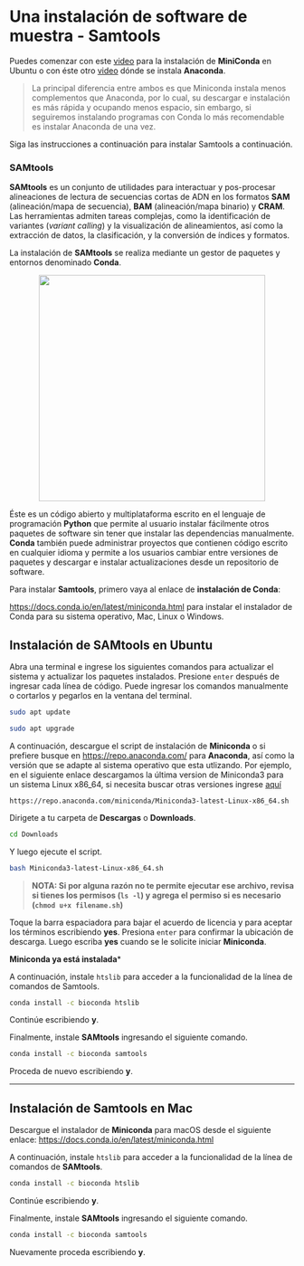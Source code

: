 # Una instalación de software de muestra - Samtools 

Puedes comenzar con este [video](https://www.youtube.com/watch?v=px8lAJR0U5M) para la instalación de **MiniConda** en Ubuntu o con éste otro [video](https://www.youtube.com/watch?v=-gGxhj62KKw) dónde se instala **Anaconda**.

> La principal diferencia entre ambos es que Miniconda instala menos complementos que Anaconda, por lo cual, su descargar e instalación es más rápida y ocupando menos espacio, sin embargo, si seguiremos instalando programas con Conda lo más recomendable es instalar Anaconda de una vez.  

Siga las instrucciones a continuación para instalar Samtools a continuación. 

### SAMtools

**SAMtools** es un conjunto de utilidades para interactuar y pos-procesar alineaciones de lectura de secuencias cortas de ADN en los formatos **SAM** (alineación/mapa de secuencia), **BAM** (alineación/mapa binario) y **CRAM**. Las herramientas admiten tareas complejas, como la identificación de variantes (_variant calling_) y la visualización de alineamientos, así como la extracción de datos, la clasificación, y la conversión de índices y formatos.  

La instalación de **SAMtools** se realiza mediante un gestor de paquetes y entornos denominado **Conda**. 

<div align="center"><img src="https://user-images.githubusercontent.com/25624961/170307888-3c44ba7f-bdf3-4f8e-ae05-9d6a5a2174da.png" width="400"></div>


Éste es un código abierto y multiplataforma escrito en el lenguaje de programación **Python** que permite al usuario instalar fácilmente otros paquetes de software sin tener que instalar las dependencias manualmente. **Conda** también puede administrar proyectos que contienen código escrito en cualquier idioma y permite a los usuarios cambiar entre versiones de paquetes y descargar e instalar actualizaciones desde un repositorio de software.  

Para instalar **Samtools**, primero vaya al enlace de **instalación de Conda**: 

https://docs.conda.io/en/latest/miniconda.html para instalar el instalador de Conda para su sistema operativo, Mac, Linux o Windows.  


## Instalación de SAMtools en Ubuntu  

Abra una terminal e ingrese los siguientes comandos para actualizar el sistema y actualizar los paquetes instalados. Presione `enter` después de ingresar cada línea de código. Puede ingresar los comandos manualmente o cortarlos y pegarlos en la ventana del terminal.  

```bash
sudo apt update
```

```bash
sudo apt upgrade
```

A continuación, descargue el script de instalación de **Miniconda** o si prefiere busque en https://repo.anaconda.com/ para **Anaconda**, así como la versión que se adapte al sistema operativo que esta utlizando. Por ejemplo, en el siguiente enlace descargamos la última version de Miniconda3 para un sistema Linux x86_64, si necesita buscar otras versiones ingrese [aquí](https://repo.anaconda.com/miniconda/)

```
https://repo.anaconda.com/miniconda/Miniconda3-latest-Linux-x86_64.sh 
```


Dirigete a tu carpeta de **Descargas** o **Downloads**. 

```bash
cd Downloads
```

Y luego ejecute el script.  

```bash
bash Miniconda3-latest-Linux-x86_64.sh
```


>**NOTA: Si por alguna razón no te permite ejecutar ese archivo, revisa si tienes los permisos (`ls -l`) y agrega el permiso si es necesario (`chmod u+x filename.sh`)**



Toque la barra espaciadora para bajar el acuerdo de licencia y para aceptar los términos escribiendo **yes**. Presiona `enter` para confirmar la ubicación de descarga. Luego escriba **yes** cuando se le solicite iniciar **Miniconda**.  

**Miniconda ya está instalada***


A continuación, instale `htslib` para acceder a la funcionalidad de la línea de comandos de Samtools. 

```bash
conda install -c bioconda htslib
```

Continúe escribiendo **y**. 


Finalmente, instale **SAMtools** ingresando el siguiente comando. 

```bash
conda install -c bioconda samtools
```

Proceda de nuevo escribiendo **y**.

-------------


## Instalación de Samtools en Mac 

Descargue el instalador de **Miniconda** para macOS desde el siguiente enlace: https://docs.conda.io/en/latest/miniconda.html  


A continuación, instale `htslib` para acceder a la funcionalidad de la línea de comandos de **SAMtools**. 

```bash
conda install -c bioconda htslib
```

Continúe escribiendo **y**. 


Finalmente, instale **SAMtools** ingresando el siguiente comando. 

```bash
conda install -c bioconda samtools
```

Nuevamente proceda escribiendo **y**. 


